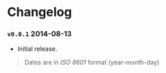 Changelog
=========

### `v0.0.1` 2014-08-13

 * Initial release.

> Dates are in *ISO 8601* format (year-month-day)
